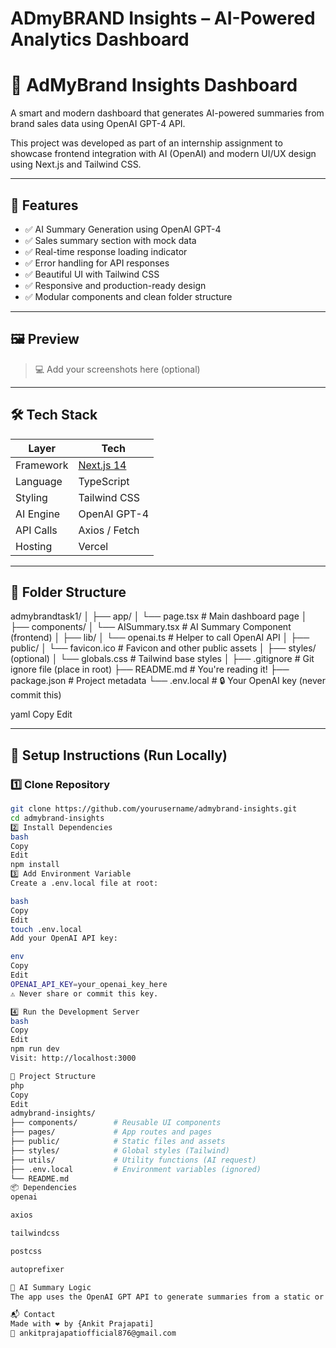 # ADmyBRAND Insights – AI-Powered Analytics Dashboard

# 🧠 AdMyBrand Insights Dashboard

A smart and modern dashboard that generates AI-powered summaries from brand sales data using OpenAI GPT-4 API.

This project was developed as part of an internship assignment to showcase frontend integration with AI (OpenAI) and modern UI/UX design using Next.js and Tailwind CSS.

---

## 🚀 Features

- ✅ AI Summary Generation using OpenAI GPT-4
- ✅ Sales summary section with mock data
- ✅ Real-time response loading indicator
- ✅ Error handling for API responses
- ✅ Beautiful UI with Tailwind CSS
- ✅ Responsive and production-ready design
- ✅ Modular components and clean folder structure

---

## 🖼️ Preview

> 💻 Add your screenshots here (optional)

---

## 🛠️ Tech Stack

| Layer     | Tech            |
|-----------|-----------------|
| Framework | [Next.js 14](https://nextjs.org/) |
| Language  | TypeScript      |
| Styling   | Tailwind CSS    |
| AI Engine | OpenAI GPT-4    |
| API Calls | Axios / Fetch   |
| Hosting   | Vercel          |

---

## 📂 Folder Structure

admybrandtask1/
│
├── app/
│ └── page.tsx # Main dashboard page
│
├── components/
│ └── AISummary.tsx # AI Summary Component (frontend)
│
├── lib/
│ └── openai.ts # Helper to call OpenAI API
│
├── public/
│ └── favicon.ico # Favicon and other public assets
│
├── styles/ (optional)
│ └── globals.css # Tailwind base styles
│
├── .gitignore # Git ignore file (place in root)
├── README.md # You're reading it!
├── package.json # Project metadata
└── .env.local # 🔒 Your OpenAI key (never commit this)

yaml
Copy
Edit

---

## 🔧 Setup Instructions (Run Locally)

### 1️⃣ Clone Repository

```bash
git clone https://github.com/yourusername/admybrand-insights.git
cd admybrand-insights
2️⃣ Install Dependencies
bash
Copy
Edit
npm install
3️⃣ Add Environment Variable
Create a .env.local file at root:

bash
Copy
Edit
touch .env.local
Add your OpenAI API key:

env
Copy
Edit
OPENAI_API_KEY=your_openai_key_here
⚠️ Never share or commit this key.

4️⃣ Run the Development Server
bash
Copy
Edit
npm run dev
Visit: http://localhost:3000

📂 Project Structure
php
Copy
Edit
admybrand-insights/
├── components/        # Reusable UI components
├── pages/             # App routes and pages
├── public/            # Static files and assets
├── styles/            # Global styles (Tailwind)
├── utils/             # Utility functions (AI request)
├── .env.local         # Environment variables (ignored)
└── README.md
📦 Dependencies
openai

axios

tailwindcss

postcss

autoprefixer

🧠 AI Summary Logic
The app uses the OpenAI GPT API to generate summaries from a static or dynamic sales data paragraph. The request is triggered on button click, and loading state is handled cleanly.

📬 Contact
Made with ❤️ by {Ankit Prajapati]
📧 ankitprajapatiofficial876@gmail.com